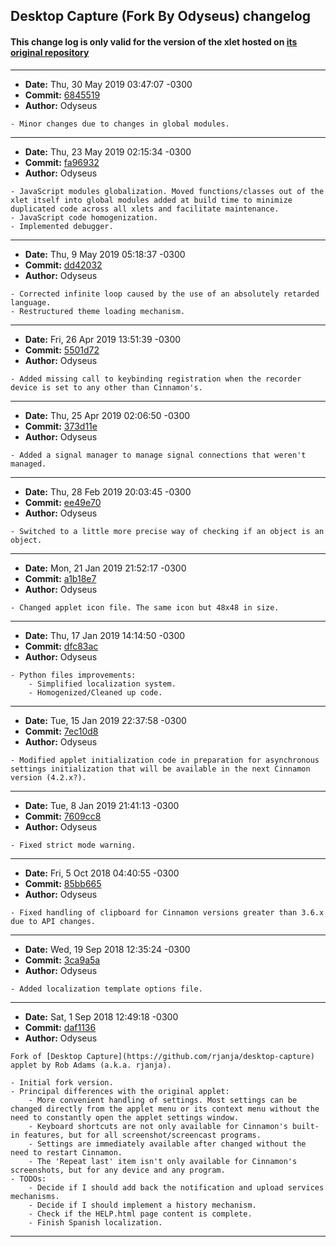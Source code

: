 ## Desktop Capture (Fork By Odyseus) changelog

#### This change log is only valid for the version of the xlet hosted on [its original repository](https://gitlab.com/Odyseus/CinnamonTools)

***

- **Date:** Thu, 30 May 2019 03:47:07 -0300
- **Commit:** [6845519](https://gitlab.com/Odyseus/CinnamonTools/commit/6845519)
- **Author:** Odyseus

```
- Minor changes due to changes in global modules.

```

***

- **Date:** Thu, 23 May 2019 02:15:34 -0300
- **Commit:** [fa96932](https://gitlab.com/Odyseus/CinnamonTools/commit/fa96932)
- **Author:** Odyseus

```
- JavaScript modules globalization. Moved functions/classes out of the xlet itself into global modules added at build time to minimize duplicated code across all xlets and facilitate maintenance.
- JavaScript code homogenization.
- Implemented debugger.

```

***

- **Date:** Thu, 9 May 2019 05:18:37 -0300
- **Commit:** [dd42032](https://gitlab.com/Odyseus/CinnamonTools/commit/dd42032)
- **Author:** Odyseus

```
- Corrected infinite loop caused by the use of an absolutely retarded language.
- Restructured theme loading mechanism.

```

***

- **Date:** Fri, 26 Apr 2019 13:51:39 -0300
- **Commit:** [5501d72](https://gitlab.com/Odyseus/CinnamonTools/commit/5501d72)
- **Author:** Odyseus

```
- Added missing call to keybinding registration when the recorder device is set to any other than Cinnamon's.

```

***

- **Date:** Thu, 25 Apr 2019 02:06:50 -0300
- **Commit:** [373d11e](https://gitlab.com/Odyseus/CinnamonTools/commit/373d11e)
- **Author:** Odyseus

```
- Added a signal manager to manage signal connections that weren't managed.

```

***

- **Date:** Thu, 28 Feb 2019 20:03:45 -0300
- **Commit:** [ee49e70](https://gitlab.com/Odyseus/CinnamonTools/commit/ee49e70)
- **Author:** Odyseus

```
- Switched to a little more precise way of checking if an object is an object.

```

***

- **Date:** Mon, 21 Jan 2019 21:52:17 -0300
- **Commit:** [a1b18e7](https://gitlab.com/Odyseus/CinnamonTools/commit/a1b18e7)
- **Author:** Odyseus

```
- Changed applet icon file. The same icon but 48x48 in size.

```

***

- **Date:** Thu, 17 Jan 2019 14:14:50 -0300
- **Commit:** [dfc83ac](https://gitlab.com/Odyseus/CinnamonTools/commit/dfc83ac)
- **Author:** Odyseus

```
- Python files improvements:
    - Simplified localization system.
    - Homogenized/Cleaned up code.

```

***

- **Date:** Tue, 15 Jan 2019 22:37:58 -0300
- **Commit:** [7ec10d8](https://gitlab.com/Odyseus/CinnamonTools/commit/7ec10d8)
- **Author:** Odyseus

```
- Modified applet initialization code in preparation for asynchronous settings initialization that will be available in the next Cinnamon version (4.2.x?).

```

***

- **Date:** Tue, 8 Jan 2019 21:41:13 -0300
- **Commit:** [7609cc8](https://gitlab.com/Odyseus/CinnamonTools/commit/7609cc8)
- **Author:** Odyseus

```
- Fixed strict mode warning.

```

***

- **Date:** Fri, 5 Oct 2018 04:40:55 -0300
- **Commit:** [85bb665](https://gitlab.com/Odyseus/CinnamonTools/commit/85bb665)
- **Author:** Odyseus

```
- Fixed handling of clipboard for Cinnamon versions greater than 3.6.x due to API changes.

```

***

- **Date:** Wed, 19 Sep 2018 12:35:24 -0300
- **Commit:** [3ca9a5a](https://gitlab.com/Odyseus/CinnamonTools/commit/3ca9a5a)
- **Author:** Odyseus

```
- Added localization template options file.

```

***

- **Date:** Sat, 1 Sep 2018 12:49:18 -0300
- **Commit:** [daf1136](https://gitlab.com/Odyseus/CinnamonTools/commit/daf1136)
- **Author:** Odyseus

```
Fork of [Desktop Capture](https://github.com/rjanja/desktop-capture) applet by Rob Adams (a.k.a. rjanja).

- Initial fork version.
- Principal differences with the original applet:
    - More convenient handling of settings. Most settings can be changed directly from the applet menu or its context menu without the need to constantly open the applet settings window.
    - Keyboard shortcuts are not only available for Cinnamon's built-in features, but for all screenshot/screencast programs.
    - Settings are immediately available after changed without the need to restart Cinnamon.
    - The 'Repeat last' item isn't only available for Cinnamon's screenshots, but for any device and any program.
- TODOs:
    - Decide if I should add back the notification and upload services mechanisms.
    - Decide if I should implement a history mechanism.
    - Check if the HELP.html page content is complete.
    - Finish Spanish localization.

```

***
